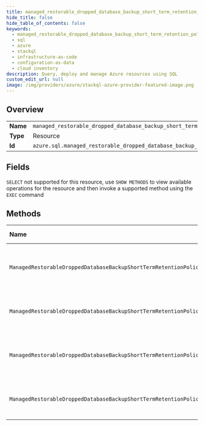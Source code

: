 ```yaml
---
title: managed_restorable_dropped_database_backup_short_term_retention_policies
hide_title: false
hide_table_of_contents: false
keywords:
  - managed_restorable_dropped_database_backup_short_term_retention_policies
  - sql
  - azure    
  - stackql
  - infrastructure-as-code
  - configuration-as-data
  - cloud inventory
description: Query, deploy and manage Azure resources using SQL
custom_edit_url: null
image: /img/providers/azure/stackql-azure-provider-featured-image.png
---
```

  
    

## Overview
<table><tbody>
<tr><td><b>Name</b></td><td><code>managed_restorable_dropped_database_backup_short_term_retention_policies</code></td></tr>
<tr><td><b>Type</b></td><td>Resource</td></tr>
<tr><td><b>Id</b></td><td><code>azure.sql.managed_restorable_dropped_database_backup_short_term_retention_policies</code></td></tr>
</tbody></table>

## Fields
`SELECT` not supported for this resource, use `SHOW METHODS` to view available operations for the resource and then invoke a supported method using the `EXEC` command  
## Methods
| Name | Accessible by | Required Params | Description |
|:-----|:--------------|:----------------|:------------|
| `ManagedRestorableDroppedDatabaseBackupShortTermRetentionPolicies_ListByRestorableDroppedDatabase` | `SELECT` | `managedInstanceName, resourceGroupName, restorableDroppedDatabaseId, subscriptionId` | Gets a dropped database's short term retention policy list. |
| `ManagedRestorableDroppedDatabaseBackupShortTermRetentionPolicies_CreateOrUpdate` | `INSERT` | `managedInstanceName, policyName, resourceGroupName, restorableDroppedDatabaseId, subscriptionId` | Sets a database's short term retention policy. |
| `ManagedRestorableDroppedDatabaseBackupShortTermRetentionPolicies_Get` | `EXEC` | `managedInstanceName, policyName, resourceGroupName, restorableDroppedDatabaseId, subscriptionId` | Gets a dropped database's short term retention policy. |
| `ManagedRestorableDroppedDatabaseBackupShortTermRetentionPolicies_Update` | `EXEC` | `managedInstanceName, policyName, resourceGroupName, restorableDroppedDatabaseId, subscriptionId` | Sets a database's short term retention policy. |
